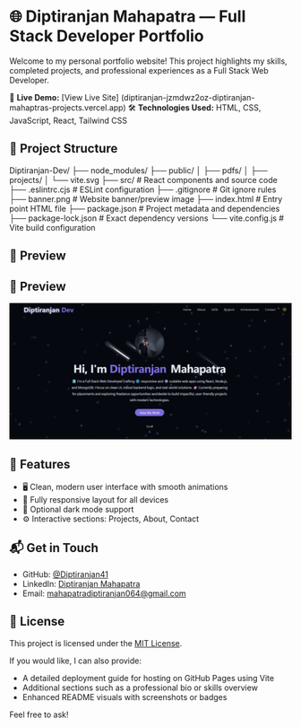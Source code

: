 # 🌐 Diptiranjan Mahapatra — Full Stack Developer Portfolio

Welcome to my personal portfolio website! This project highlights my skills, completed projects, and professional experiences as a Full Stack Web Developer.

🔗 **Live Demo:** [View Live Site] (diptiranjan-jzmdwz2oz-diptiranjan-mahaptras-projects.vercel.app)
🛠️ **Technologies Used:** HTML, CSS, JavaScript, React, Tailwind CSS



## 📂 Project Structure

Diptiranjan-Dev/
├── node_modules/
├── public/
│   ├── pdfs/
│   ├── projects/
│   └── vite.svg
├── src/               # React components and source code
├── .eslintrc.cjs      # ESLint configuration
├── .gitignore         # Git ignore rules
├── banner.png         # Website banner/preview image
├── index.html         # Entry point HTML file
├── package.json       # Project metadata and dependencies
├── package-lock.json  # Exact dependency versions
└── vite.config.js     # Vite build configuration

## 📸 Preview

## 📸 Preview

<img src="./banner.png.jpg" alt="Portfolio Screenshot" width="600"/>


## 🚀 Features

* 🖥️ Clean, modern user interface with smooth animations
* 📱 Fully responsive layout for all devices
* 🌙 Optional dark mode support
* ⚙️ Interactive sections: Projects, About, Contact


## 📬 Get in Touch

* GitHub: [@Diptiranjan41](https://github.com/Diptiranjan41)
* LinkedIn: [Diptiranjan Mahapatra](https://www.linkedin.com/in/diptiranjan-mahapatra-25321a286)
* Email: [mahapatradiptiranjan064@gmail.com](mailto:mahapatradiptiranjan064@gmail.com)

## 📝 License

This project is licensed under the [MIT License](LICENSE).

If you would like, I can also provide:

* A detailed deployment guide for hosting on GitHub Pages using Vite
* Additional sections such as a professional bio or skills overview
* Enhanced README visuals with screenshots or badges

Feel free to ask!

